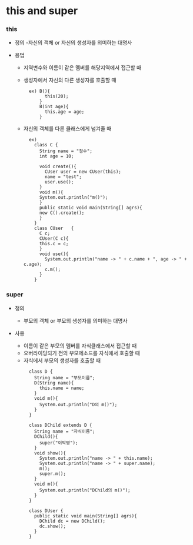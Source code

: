 
# this and super

### this
  - 정의
    -자신의 객체 or 자신의 생성자를 의미하는 대명사  

  - 용법
    - 지역변수와 이름이 같은 멤버를 해당지역에서 접근할 때
    - 생성자에서 자신의 다른 생성자를 호출할 때  
	  ```
	    ex) B(){
	          this(20);
	        }
            B(int age){
              this.age = age;
            }
      ```  

    - 자신의 객체를 다른 클래스에게 넘겨줄 때  
      ```
        ex)	
          class C {
            String name = "정수";
            int age = 10;

            void create(){
              CUser user = new CUser(this);
              name = "test";
              user.use();
            }
            void m(){
            System.out.println("m()");
            }
            public static void main(String[] agrs){
            new C().create();
            }
          }
          class CUser	{
            C c;
            CUser(C c){
            this.c = c;
            }
            void use(){
              System.out.println("name -> " + c.name + ", age -> " + c.age);
              c.m();
            }
          }
      ```  

### super
  - 정의
    - 부모의 객체 or 부모의 생성자를 의미하는 대명사

  - 사용
    - 이름이 같은 부모의 멤버를 자식클래스에서 접근할 때
    - 오버라이딩되기 전의 부모메소드를 자식에서 호출할 때
    - 자식에서 부모의 생성자를 호출할 때  
      ```
        class D {
          String name = "부모이름";
          D(String name){
            this.name = name;
          }
          void m(){
            System.out.println("D의 m()");
          }
        }

        class DChild extends D {
          String name = "자식이름";
          DChild(){
            super("이박명");
          }
          void show(){
            System.out.println("name -> " + this.name);
            System.out.println("name -> " + super.name);
            m();
            super.m();
          }
          void m(){
            System.out.println("DChild의 m()");
          }
        }
        
        class DUser {
          public static void main(String[] agrs){
            DChild dc = new DChild();
            dc.show();
          }
        }
      ``` 